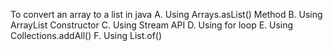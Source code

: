To convert an array to a list in java
A.	Using Arrays.asList() Method
B.	Using ArrayList Constructor 
C.	Using Stream API 
D.	Using for loop
E.	Using Collections.addAll()
F.	Using List.of()
